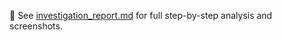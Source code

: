 📄 See [investigation_report.md](./investigation_report.md) for full step-by-step analysis and screenshots.
